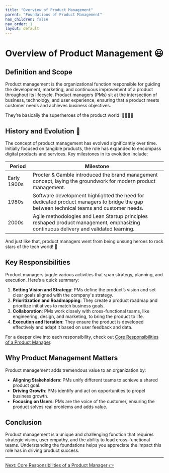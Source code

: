 ```yaml
---
title: "Overview of Product Management"
parent: "Foundations of Product Management"
has_children: false
nav_order: 1
layout: default
---
```


# Overview of Product Management 😃

## Definition and Scope

Product management is the organizational function responsible for guiding the development, marketing, and continuous improvement of a product throughout its lifecycle. Product managers (PMs) sit at the intersection of business, technology, and user experience, ensuring that a product meets customer needs and achieves business objectives. 

They’re basically the superheroes of the product world! 🦸‍♂️🦸‍♀️

## History and Evolution 📜

The concept of product management has evolved significantly over time. Initially focused on tangible products, the role has expanded to encompass digital products and services. Key milestones in its evolution include:

| Period      | Milestone                                                                                      |
|-------------|------------------------------------------------------------------------------------------------|
| Early 1900s | Procter & Gamble introduced the brand management concept, laying the groundwork for modern product management. |
| 1980s       | Software development highlighted the need for dedicated product managers to bridge the gap between technical teams and customer needs. |
| 2000s       | Agile methodologies and Lean Startup principles reshaped product management, emphasizing continuous delivery and validated learning. |

And just like that, product managers went from being unsung heroes to rock stars of the tech world! 🎸

## Key Responsibilities

Product managers juggle various activities that span strategy, planning, and execution. Here’s a quick summary:

1. **Setting Vision and Strategy**: PMs define the product’s vision and set clear goals aligned with the company's strategy.
2. **Prioritization and Roadmapping**: They create a product roadmap and prioritize initiatives to match business goals.
3. **Collaboration**: PMs work closely with cross-functional teams, like engineering, design, and marketing, to bring the product to life.
4. **Execution and Iteration**: They ensure the product is developed effectively and adapt it based on user feedback and data.

For a deeper dive into each responsibility, check out [Core Responsibilities of a Product Manager](/foundations-of-product-management/core-responsibilities/).

## Why Product Management Matters

Product management adds tremendous value to an organization by:

- **Aligning Stakeholders**: PMs unify different teams to achieve a shared product goal.
- **Driving Growth**: PMs identify and act on opportunities to propel business growth.
- **Focusing on Users**: PMs are the voice of the customer, ensuring the product solves real problems and adds value.

## Conclusion

Product management is a unique and challenging function that requires strategic vision, user empathy, and the ability to lead cross-functional teams. Understanding the foundations helps you appreciate the impact this role has in driving product success.

---

<div class="nav-buttons">
    <a href="/foundations-of-product-management/core-responsibilities/" class="btn btn-primary">Next: Core Responsibilities of a Product Manager 👉</a>
</div>